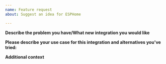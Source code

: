 ```yaml
---
name: Feature request
about: Suggest an idea for ESPHome

---
```


<!-- READ THIS FIRST:
 - This is for feature requests only, for issues please go to the issues repository.
 - Please be as descriptive as possible, especially use-cases that can otherwise not be solved boost the problem's priority.

 DO NOT DELETE ANY TEXT from this template! Otherwise the issue may be closed without a comment.
-->

**Describe the problem you have/What new integration you would like**
<!-- A description of what you want to happen. -->

**Please describe your use case for this integration and alternatives you've tried:**
<!-- A clear and concise description of what the problem is. -->

**Additional context**
<!-- Add any other context about the feature request here. -->
